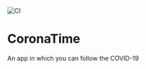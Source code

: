 ![CI](https://github.com/henrikhorbovyi/CoronaTime/workflows/CI/badge.svg?branch=master)

# CoronaTime
An app in which you can follow the COVID-19
